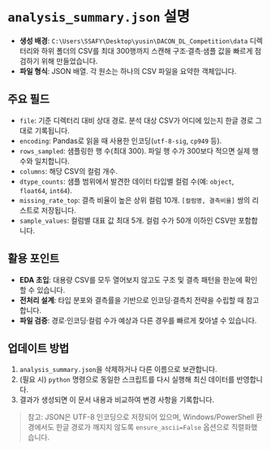 # `analysis_summary.json` 설명

- **생성 배경**: `C:\Users\SSAFY\Desktop\yusin\DACON_DL_Competition\data` 디렉터리와 하위 폴더의 CSV를 최대 300행까지 스캔해 구조·결측·샘플 값을 빠르게 점검하기 위해 만들었습니다.
- **파일 형식**: JSON 배열. 각 원소는 하나의 CSV 파일을 요약한 객체입니다.

## 주요 필드
- `file`: 기준 디렉터리 대비 상대 경로. 분석 대상 CSV가 어디에 있는지 한글 경로 그대로 기록됩니다.
- `encoding`: Pandas로 읽을 때 사용한 인코딩(`utf-8-sig`, `cp949` 등).
- `rows_sampled`: 샘플링한 행 수(최대 300). 파일 행 수가 300보다 적으면 실제 행 수와 일치합니다.
- `columns`: 해당 CSV의 컬럼 개수.
- `dtype_counts`: 샘플 범위에서 발견한 데이터 타입별 컬럼 수(예: `object`, `float64`, `int64`).
- `missing_rate_top`: 결측 비율이 높은 상위 컬럼 10개. `[컬럼명, 결측비율]` 쌍의 리스트로 저장됩니다.
- `sample_values`: 컬럼별 대표 값 최대 5개. 컬럼 수가 50개 이하인 CSV만 포함합니다.

## 활용 포인트
- **EDA 초입**: 대용량 CSV를 모두 열어보지 않고도 구조 및 결측 패턴을 한눈에 확인할 수 있습니다.
- **전처리 설계**: 타입 분포와 결측률을 기반으로 인코딩·결측치 전략을 수립할 때 참고합니다.
- **파일 검증**: 경로·인코딩·컬럼 수가 예상과 다른 경우를 빠르게 찾아낼 수 있습니다.

## 업데이트 방법
1. `analysis_summary.json`을 삭제하거나 다른 이름으로 보관합니다.
2. (필요 시) `python` 명령으로 동일한 스크립트를 다시 실행해 최신 데이터를 반영합니다.
3. 결과가 생성되면 이 문서 내용과 비교하여 변경 사항을 기록합니다.

> 참고: JSON은 UTF-8 인코딩으로 저장되어 있으며, Windows/PowerShell 환경에서도 한글 경로가 깨지지 않도록 `ensure_ascii=False` 옵션으로 직렬화했습니다.
